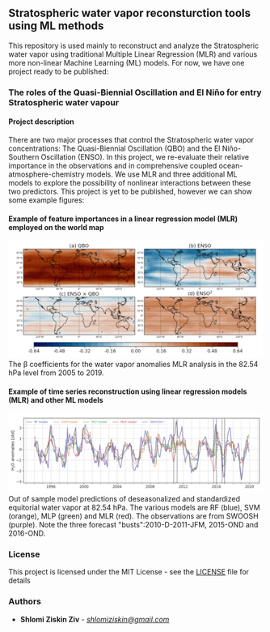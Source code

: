 ## Stratospheric water vapor reconsturction tools using ML methods
This repository is used mainly to reconstruct and analyze the Stratospheric water vapor using traditional Multiple Linear Regression (MLR) and various more non-linear Machine Learning (ML) models.
For now, we have one project ready to be published:
### The roles of the Quasi-Biennial Oscillation and El Niño for entry Stratospheric water vapour

#### Project description
There are two major processes that control the Stratospheric water vapor concentrations: The Quasi-Biennial Oscillation (QBO) and the El Niño-Southern Oscillation (ENSO). In this project, we re-evaluate their relative importance in the observations and in comprehensive coupled ocean-atmosphere-chemistry models. We use MLR and three additional ML models to explore the possibility of nonlinear interactions between these two predictors. This project is yet to be published, however we can show some example figures:

#### Example of feature importances in a linear regression model (MLR) employed on the world map
![](Figures/mlr_beta_h2o_QBO_ENSO_ENSO2_fig_6.png?raw=true "mlr")
The β coefficients for the water vapor anomalies MLR analysis in the 82.54 hPa level from 2005 to 2019.

#### Example of time series reconstruction using linear regression models (MLR) and other ML models
![](Figures/Out_of_sample_predictions_SWOOSH_ML.png?raw=true "swoosh")
Out of sample model predictions of deseasonalized and standardized equitorial water vapor at 82.54 hPa. The various models are RF (blue), SVM (orange), MLP (green) and MLR (red). The observations are from SWOOSH (purple). Note the three forecast "busts":2010-D-2011-JFM, 2015-OND and 2016-OND.



### License

This project is licensed under the MIT License - see the [LICENSE](LICENSE) file for details
### Authors

* **Shlomi Ziskin Ziv** - *shlomiziskin@gmail.com*


